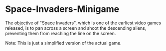 # Space-Invaders-Minigame
The objective of "Space Invaders", which is one of the earliest video games released, is to pan across a screen and shoot the descending aliens, preventing them from reaching the line on the screen.

Note: This is just a simplified version of the actual game.
